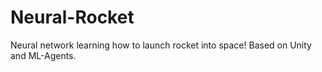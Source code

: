 # Neural-Rocket
Neural network learning how to launch rocket into space! Based on Unity and ML-Agents.
